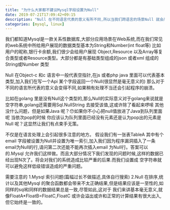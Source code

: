 ```yaml
---
title: "为什么大家都不建议Mysql字段设置为Null"
date: 2019-07-21T17:09:42+09:15
description: "Null 在不同语言代表的意义有所不同,所以当我们跨语言的场景Null 就会产生一种歧异,就要有不同的处理。"
categories: [mysql, linux]
---
```


我们都知道Mysql是一款关系性数据库,大部分应用场景在Web系统,而在我们常见的web系统中所给用户展现的数据类型基本为String和Number(int float等)
比如 用户的昵称,银行卡余额,我们很少会给用户展现 Object,Resource 以及Array等复合类型或者Resource类型。大部分都是有基础类型组成的json 或者xml
组成的String或Number 类型

Null 在Object-c 和c 语言中一般代表空指针,在js 或者php java 里面可以代表基本类型,加入我们在写一个Api 某个字段返回一个Null(很显然是毫无意义的)
那么对于不同的语言所代表的意义会变得不同,如果稍有处理不当还会引起程序的崩溃。

比如在golang 里是没有Null这个类型的,那么Null的实际意义对于golang来说就是空字符串,golang还需要用Sql.NullString 去接受该值,这或许除了看起来啰嗦
其他没什么问题，但是如果Java 呢？😯如果你不小心把null值放进了Java到队列里面呢 当依次pop的时候 你应该认为队列里面已经没有元素还是认为pop出的元素是Null
呢？这显然让我们有点束手无策。

不仅是在语言处理上会引起很多注意的地方。
假设我们有一张表TableA 其中有个email 字段被设置为Null并设置为唯一索引,加入我们因为程序漏洞插入了一条email为Null的行,请问第二次还能不能再次插入email
为Null行。答案可以的.Mysql 允许我们这样做。而且大部分情况下我们发现的问题时候,这样的数据已经出现N次了。将会对我们的系统造成比较严重的后果.而我们设置成
空字符串就可以避免这样低级错误造成的严重问题。

需要注意的
1.Mysql 索引问题(篇幅过长不做描述,具体自行搜索)
2.Null 在排序,统计以及其他Mysql 的聚合函数都会带来不太正确结果,但是结果应该是一至性的,如同样的sql和同样的数据结果总是一致,尽管如此,这对于
我们来讲基本毫无意义,就像FloatA*FloatB=FloatC,FloatC 或许会溢出或许和正常的计算结果有很大出入,但它始终是一致的。





